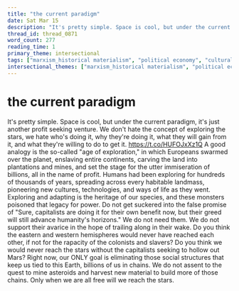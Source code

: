 ```yaml
---
title: "the current paradigm"
date: Sat Mar 15
description: "It's pretty simple. Space is cool, but under the current paradigm, it's just another profit seeking venture."
thread_id: thread_0871
word_count: 277
reading_time: 1
primary_theme: intersectional
tags: ["marxism_historical materialism", "political economy", "cultural criticism"]
intersectional_themes: ["marxism_historical materialism", "political economy", "cultural criticism"]
---
```


# the current paradigm

It's pretty simple. Space is cool, but under the current paradigm, it's just another profit seeking venture. We don't hate the concept of exploring the stars, we hate who's doing it, why they're doing it, what they will gain from it, and what they're willing to do to get it. https://t.co/HUFOJxXz1Q A good analogy is the so-called "age of exploration," in which Europeans swarmed over the planet, enslaving entire continents, carving the land into plantations and mines, and set the stage for the utter immiseration of billions, all in the name of profit. Humans had been exploring for hundreds of thousands of years, spreading across every habitable landmass, pioneering new cultures, technologies, and ways of life as they went. Exploring and adapting is the heritage of our species, and these monsters poisoned that legacy for power. Do not get suckered into the false promise of "Sure, capitalists are doing it for their own benefit now, but their greed will still advance humanity's horizons." We do not need them. We do not support their avarice in the hope of trailing along in their wake. Do you think the eastern and western hemispheres would never have reached each other, if not for the rapacity of the colonists and slavers? Do you think we would never reach the stars without the capitalists seeking to hollow out Mars? Right now, our ONLY goal is eliminating those social structures that keep us tied to this Earth, billions of us in chains. We do not assent to the quest to mine asteroids and harvest new material to build more of those chains. Only when we are all free will we reach the stars.